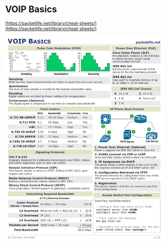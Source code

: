 # VOIP Basics

[https://packetlife.net/library/cheat-sheets/](https://packetlife.net/library/cheat-sheets/)

![](<../../../.gitbook/assets/image (77).png>)
